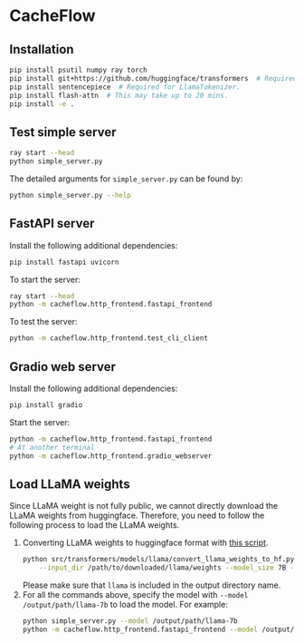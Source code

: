 # CacheFlow

## Installation

```bash
pip install psutil numpy ray torch
pip install git+https://github.com/huggingface/transformers  # Required for LLaMA.
pip install sentencepiece  # Required for LlamaTokenizer.
pip install flash-attn  # This may take up to 20 mins.
pip install -e .
```

## Test simple server

```bash
ray start --head
python simple_server.py
```

The detailed arguments for `simple_server.py` can be found by:
```bash
python simple_server.py --help
```

## FastAPI server

Install the following additional dependencies:
```bash
pip install fastapi uvicorn
```

To start the server:
```bash
ray start --head
python -m cacheflow.http_frontend.fastapi_frontend
```

To test the server:
```bash
python -m cacheflow.http_frontend.test_cli_client
```

## Gradio web server

Install the following additional dependencies:
```bash
pip install gradio
```

Start the server:
```bash
python -m cacheflow.http_frontend.fastapi_frontend
# At another terminal
python -m cacheflow.http_frontend.gradio_webserver
```

## Load LLaMA weights

Since LLaMA weight is not fully public, we cannot directly download the LLaMA weights from huggingface. Therefore, you need to follow the following process to load the LLaMA weights.

1. Converting LLaMA weights to huggingface format with [this script](https://github.com/huggingface/transformers/blob/main/src/transformers/models/llama/convert_llama_weights_to_hf.py).
    ```bash
    python src/transformers/models/llama/convert_llama_weights_to_hf.py \
        --input_dir /path/to/downloaded/llama/weights --model_size 7B --output_dir /output/path/llama-7b
    ```
    Please make sure that `llama` is included in the output directory name.
2. For all the commands above, specify the model with `--model /output/path/llama-7b` to load the model. For example:
    ```bash
    python simple_server.py --model /output/path/llama-7b
    python -m cacheflow.http_frontend.fastapi_frontend --model /output/path/llama-7b
    ```
